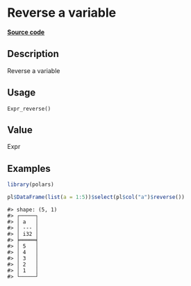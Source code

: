 

# Reverse a variable

[**Source code**](https://github.com/pola-rs/r-polars/tree/main/R/expr__expr.R#L1029)

## Description

Reverse a variable

## Usage

<pre><code class='language-R'>Expr_reverse()
</code></pre>

## Value

Expr

## Examples

``` r
library(polars)

pl$DataFrame(list(a = 1:5))$select(pl$col("a")$reverse())
```

    #> shape: (5, 1)
    #> ┌─────┐
    #> │ a   │
    #> │ --- │
    #> │ i32 │
    #> ╞═════╡
    #> │ 5   │
    #> │ 4   │
    #> │ 3   │
    #> │ 2   │
    #> │ 1   │
    #> └─────┘
